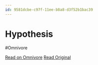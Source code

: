 ```yaml
---
id: 9581dcbe-c97f-11ee-b8a8-d3f52b1bac39
---
```


# Hypothesis
#Omnivore

[Read on Omnivore](https://omnivore.app/me/hypothesis-18d9c674535)
[Read Original](https://hypothes.is/a/fGP5Jsl9Ee6dPrdHvKrbIg)


